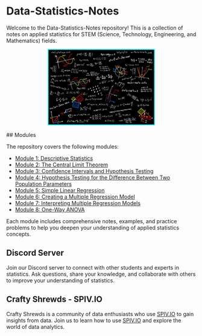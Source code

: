 # Data-Statistics-Notes

Welcome to the Data-Statistics-Notes repository! This is a collection of notes on applied statistics for STEM (Science, Technology, Engineering, and Mathematics) fields. 

<p align="center">
  <img src="Statistics.png" style="border: 2px solid  cyan;"/>
</p>
## Modules

The repository covers the following modules:

- [Module 1: Descriptive Statistics](https://x10mrrobot01x/Data-Statistics-Notes/Descriptive_Statistics/README.md)
- [Module 2: The Central Limit Theorem](https://x10mrrobot01x/Data-Statistics-Notes/The_Central_Limit_Theorem/README.md)
- [Module 3: Confidence Intervals and Hypothesis Testing](https://x10mrrobot01x/Data-Statistics-Notes/Confidence_Intervals_and_Hypothesis_Testing/README.md)
- [Module 4: Hypothesis Testing for the Difference Between Two Population Parameters](https://x10mrrobot01x/Data-Statistics-Notes/Hypothesis_Testing_for_the_Difference_Between_Two_Population_Parameters/README.md)
- [Module 5: Simple Linear Regression](https://x10mrrobot01x/Data-Statistics-Notes/Simple_Linear_Regression.README.md)
- [Module 6: Creating a Multiple Regression Model](https://x10mrrobot01x/Data-Statistics-Notes/Creating_a_Multiple_Regression_Model/README.md)
- [Module 7: Interpreting Multiple Regression Models](https://x10mrrobot01x/Data-Statistics-Notes/Interpreting_Multiple_Regression_Models/README.md)
- [Module 8: One-Way ANOVA](https://x10mrrobot01x/Data-Statistics-Notes/One-Way_ANOVA/README.md)

Each module includes comprehensive notes, examples, and practice problems to help you deepen your understanding of applied statistics concepts.

## Discord Server

Join our Discord server to connect with other students and experts in statistics. Ask questions, share your knowledge, and collaborate with others to improve your understanding of statistics.

## Crafty Shrewds - SPIV.IO

Crafty Shrewds is a community of data enthusiasts who use [SPIV.IO](https://discord.gg/qaSXnqZmfC) to gain insights from data. Join us to learn how to use [SPIV.IO](https://discord.gg/qaSXnqZmfC) and explore the world of data analytics.

